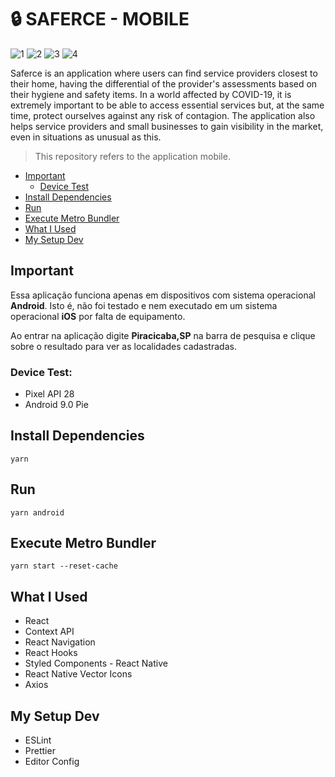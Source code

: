 # 🔒 SAFERCE - MOBILE

![1](https://img.shields.io/badge/16.9.0-React-blue?style=flat-square&logo=react)
![2](https://img.shields.io/badge/0.60.5-React%20Native-purple?style=flat-square&logo=react)
![3](https://img.shields.io/badge/1.38.0-Visual%20Studio%20Code-orange?style=flat-square&logo=visual-studio-code)
![4](https://img.shields.io/badge/1.17.3-Yarn-greenlight?style=flat-square&logo=yarn)

Saferce is an application where users can find service providers closest to their home, having the differential of the provider's assessments based on their hygiene and safety items. In a world affected by COVID-19, it is extremely important to be able to access essential services but, at the same time, protect ourselves against any risk of contagion. The application also helps service providers and small businesses to gain visibility in the market, even in situations as unusual as this.

> This repository refers to the application mobile.

<!-- vscode-markdown-toc -->
* [Important](#Important)
  * [Device Test](#DeviceTest)
* [Install Dependencies](#InstallDependencies)
* [Run](#Run)
* [Execute Metro Bundler](#ExecuteMetroBundler)
* [What I Used](#WhatIUsed)
* [My Setup Dev](#MySetupDev)

<!-- vscode-markdown-toc-config
	numbering=true
	autoSave=true
	/vscode-markdown-toc-config -->
<!-- /vscode-markdown-toc -->

## <a name='Important'></a>Important

Essa aplicação funciona apenas em dispositivos com sistema operacional **Android**. Isto é, não foi testado e nem executado em um sistema operacional **iOS** por falta de equipamento.

Ao entrar na aplicação digite **Piracicaba,SP** na barra de pesquisa e clique sobre o resultado para ver as localidades cadastradas.

### <a name='DeviceTest'></a>Device Test:

- Pixel API 28
- Android 9.0 Pie

## <a name='InstallDependencies'></a>Install Dependencies

	yarn

## <a name='Run'></a>Run

	yarn android

## <a name='ExecuteMetroBundler'></a>Execute Metro Bundler

	yarn start --reset-cache

## <a name='WhatIUsed'></a>What I Used

- React
- Context API
- React Navigation
- React Hooks
- Styled Components - React Native
- React Native Vector Icons
- Axios

## <a name='MySetupDev'></a>My Setup Dev

- ESLint
- Prettier
- Editor Config
